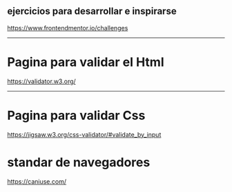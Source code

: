 ## ejercicios para desarrollar e inspirarse

https://www.frontendmentor.io/challenges

---

# Pagina para validar el Html

https://validator.w3.org/

---

# Pagina para validar Css

https://jigsaw.w3.org/css-validator/#validate_by_input

# standar de navegadores

https://caniuse.com/
